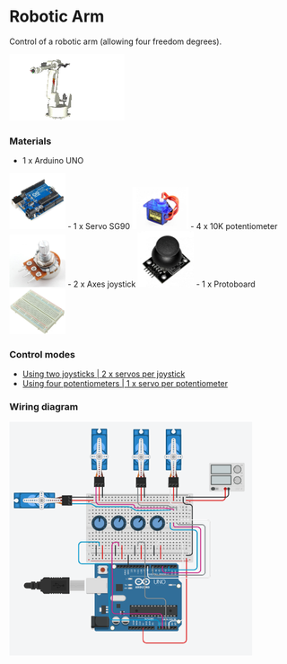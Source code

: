 # Robotic Arm

Control of a robotic arm (allowing four freedom degrees).

![robotic-arm](robotic-arm.gif)

### Materials

- 1 x Arduino UNO
<img src="arduino-uno.jpg" width="100"/>
- 1 x Servo SG90
<img src="servo-sg90.jpg" width="100"/>
- 4 x 10K potentiometer
<img src="10kpotentiometer.jpg" width="100"/>
- 2 x Axes joystick
<img src="joystick.jpg" width="100"/>
- 1 x Protoboard
<img src="protoboard.jpg" width="100"/>

### Control modes

- [Using two joysticks | 2 x servos per joystick](./JOYSTICK/robotic-arm-joystick.ino)
- [Using four potentiometers | 1 x servo per potentiometer](./POTENTIOMETER/robotic-arm-potentiometer.ino)
  
### Wiring diagram

![diagram](diagram.png)
